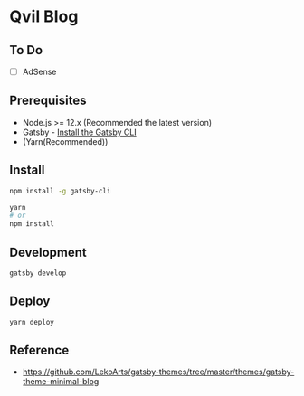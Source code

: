 # Qvil Blog

## To Do

- [ ] AdSense

## Prerequisites

- Node.js >= 12.x (Recommended the latest version)
- Gatsby - [Install the Gatsby CLI
  ](https://www.gatsbyjs.com/docs/quick-start/#install-the-gatsby-cli)
- (Yarn(Recommended))

## Install

```sh
npm install -g gatsby-cli

yarn
# or
npm install
```

## Development

```sh
gatsby develop
```

## Deploy

```sh
yarn deploy
```

## Reference

- https://github.com/LekoArts/gatsby-themes/tree/master/themes/gatsby-theme-minimal-blog
